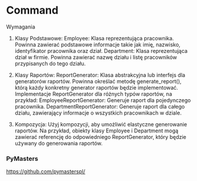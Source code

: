 # Command 

Wymagania

1. Klasy Podstawowe:
Employee: Klasa reprezentująca pracownika. Powinna zawierać podstawowe informacje takie jak imię,
nazwisko, identyfikator pracownika oraz dział.
Department: Klasa reprezentująca dział w firmie. Powinna zawierać nazwę działu i listę pracowników
przypisanych do tego działu.

2. Klasy Raportów:
ReportGenerator: Klasa abstrakcyjna lub interfejs dla generatorów raportów. Powinna określać metodę
generate_report(), którą każdy konkretny generator raportów będzie implementować.
Implementacje ReportGenerator dla różnych typów raportów, na przykład:
EmployeeReportGenerator: Generuje raport dla pojedynczego pracownika.
DepartmentReportGenerator: Generuje raport dla całego działu, zawierający informacje o
wszystkich pracownikach w dziale.

3. Kompozycja:
Użyj kompozycji, aby umożliwić elastyczne generowanie raportów. Na przykład, obiekty klasy Employee i
Department mogą zawierać referencję do odpowiedniego ReportGenerator, który będzie używany do
generowania raportów.


### PyMasters
https://github.com/pymasterspl/